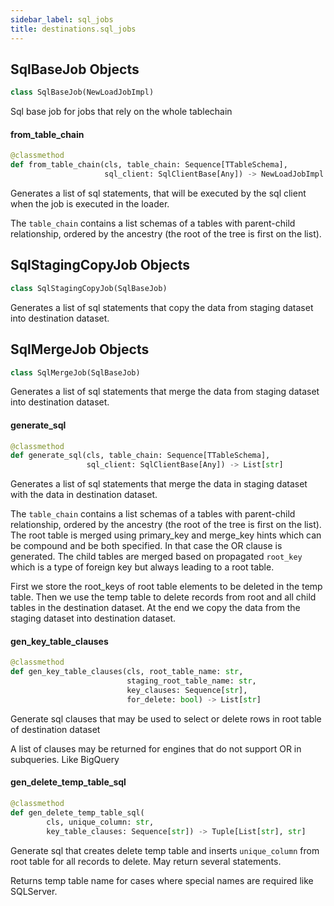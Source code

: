 ```yaml
---
sidebar_label: sql_jobs
title: destinations.sql_jobs
---
```


## SqlBaseJob Objects

```python
class SqlBaseJob(NewLoadJobImpl)
```

Sql base job for jobs that rely on the whole tablechain

#### from\_table\_chain

```python
@classmethod
def from_table_chain(cls, table_chain: Sequence[TTableSchema],
                     sql_client: SqlClientBase[Any]) -> NewLoadJobImpl
```

Generates a list of sql statements, that will be executed by the sql client when the job is executed in the loader.

The `table_chain` contains a list schemas of a tables with parent-child relationship, ordered by the ancestry (the root of the tree is first on the list).

## SqlStagingCopyJob Objects

```python
class SqlStagingCopyJob(SqlBaseJob)
```

Generates a list of sql statements that copy the data from staging dataset into destination dataset.

## SqlMergeJob Objects

```python
class SqlMergeJob(SqlBaseJob)
```

Generates a list of sql statements that merge the data from staging dataset into destination dataset.

#### generate\_sql

```python
@classmethod
def generate_sql(cls, table_chain: Sequence[TTableSchema],
                 sql_client: SqlClientBase[Any]) -> List[str]
```

Generates a list of sql statements that merge the data in staging dataset with the data in destination dataset.

The `table_chain` contains a list schemas of a tables with parent-child relationship, ordered by the ancestry (the root of the tree is first on the list).
The root table is merged using primary_key and merge_key hints which can be compound and be both specified. In that case the OR clause is generated.
The child tables are merged based on propagated `root_key` which is a type of foreign key but always leading to a root table.

First we store the root_keys of root table elements to be deleted in the temp table. Then we use the temp table to delete records from root and all child tables in the destination dataset.
At the end we copy the data from the staging dataset into destination dataset.

#### gen\_key\_table\_clauses

```python
@classmethod
def gen_key_table_clauses(cls, root_table_name: str,
                          staging_root_table_name: str,
                          key_clauses: Sequence[str],
                          for_delete: bool) -> List[str]
```

Generate sql clauses that may be used to select or delete rows in root table of destination dataset

A list of clauses may be returned for engines that do not support OR in subqueries. Like BigQuery

#### gen\_delete\_temp\_table\_sql

```python
@classmethod
def gen_delete_temp_table_sql(
        cls, unique_column: str,
        key_table_clauses: Sequence[str]) -> Tuple[List[str], str]
```

Generate sql that creates delete temp table and inserts `unique_column` from root table for all records to delete. May return several statements.

Returns temp table name for cases where special names are required like SQLServer.

